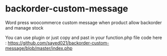 # backorder-custom-message
Word press woocommerce custom message when product allow backorder and manage stock

You can use plugin or just copy and past in your function.php file
code here : https://github.com/sayed021/backorder-custom-message/blob/master/index.php
